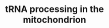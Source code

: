 ---
annotations:
- id: PW:0001573
  parent: regulatory pathway
  type: Pathway Ontology
  value: tRNA maturation pathway
authors:
- ReactomeTeam
- Fehrhart
description: Each strand of the circular mitochondrial genome is transcribed to yield
  long polycistronic transcripts, the heavy strand transcript and the light strand
  transcript, which are then cleaved to yield tRNAs, rRNAs, and mRNAs (Mercer et al.
  2011, reviewed in Suzuki et al. 2011, Rossmanith 2012, Powell et al. 2015). Mitochondrial
  RNase P, which is completely distinct from nuclear RNase P in having different protein
  subunits and no RNA component, cleaves at the 5' ends of tRNAs. RNase Z, an isoform
  of ELAC2 in mitochondria, cleaves at the 3' ends of tRNAs. (A different isoform
  of ELAC2 serves as RNase Z in the nucleus.) Unknown nucleases make additional cleavages
  near the 5' end of MT-CO3, the 5' end of CO1, the 5' end of CYB, and the 3' end
  of ND6. TRNT1 (CCA-adding enzyme) then post-transcriptionally polymerizes the universal
  acceptor sequence CCA onto the 3' ends of the cleaved tRNAs. In yeast, plants, and
  protozoa additional tRNAs encoded in the nucleus are imported into mitochondria
  from the cytosol (reviewed in Schneider 2011), however human mitochondria encode
  a complete complement of 22 tRNAs required for translation and tRNA import has not
  been observed in mammals. Mutations that affect mitochondrial tRNA processing cause
  human diseases that are generally characterized by abnormalities in energy-requiring
  tissues such as brain and muscle (reviewed in Suzuki et al. 2011, Sarin and Leidel
  2014).  View original pathway at [http://www.reactome.org/PathwayBrowser/#DIAGRAM=6785470
  Reactome].
last-edited: 2021-01-25
organisms:
- Homo sapiens
redirect_from:
- /index.php/Pathway:WP3809
- /instance/WP3809
revision: null
schema-jsonld:
- '@context': https://schema.org/
  '@id': https://wikipathways.github.io/pathways/WP3809.html
  '@type': Dataset
  creator:
    '@type': Organization
    name: WikiPathways
  description: Each strand of the circular mitochondrial genome is transcribed to
    yield long polycistronic transcripts, the heavy strand transcript and the light
    strand transcript, which are then cleaved to yield tRNAs, rRNAs, and mRNAs (Mercer
    et al. 2011, reviewed in Suzuki et al. 2011, Rossmanith 2012, Powell et al. 2015).
    Mitochondrial RNase P, which is completely distinct from nuclear RNase P in having
    different protein subunits and no RNA component, cleaves at the 5' ends of tRNAs.
    RNase Z, an isoform of ELAC2 in mitochondria, cleaves at the 3' ends of tRNAs.
    (A different isoform of ELAC2 serves as RNase Z in the nucleus.) Unknown nucleases
    make additional cleavages near the 5' end of MT-CO3, the 5' end of CO1, the 5'
    end of CYB, and the 3' end of ND6. TRNT1 (CCA-adding enzyme) then post-transcriptionally
    polymerizes the universal acceptor sequence CCA onto the 3' ends of the cleaved
    tRNAs. In yeast, plants, and protozoa additional tRNAs encoded in the nucleus
    are imported into mitochondria from the cytosol (reviewed in Schneider 2011),
    however human mitochondria encode a complete complement of 22 tRNAs required for
    translation and tRNA import has not been observed in mammals. Mutations that affect
    mitochondrial tRNA processing cause human diseases that are generally characterized
    by abnormalities in energy-requiring tissues such as brain and muscle (reviewed
    in Suzuki et al. 2011, Sarin and Leidel 2014).  View original pathway at [http://www.reactome.org/PathwayBrowser/#DIAGRAM=6785470
    Reactome].
  keywords:
  - 12S rRNA
  - 16S rRNA
  - 5',3' cleaved
  - ATP
  - CCA
  - CTP
  - Cleaved tRNA with 3'
  - ELAC2
  - H strand transcript
  - 'HSD17B10 '
  - 'KIAA0391 '
  - L strand transcript
  - MT-ATP6 mRNA
  - MT-ATP8 mRNA
  - MT-CO1 mRNA
  - MT-CO2 mRNA
  - MT-CO3 mRNA
  - MT-CYB mRNA
  - MT-ND1 mRNA
  - MT-ND2 mRNA
  - MT-ND3 mRNA
  - MT-ND4 mRNA
  - MT-ND4L mRNA
  - MT-ND5 mRNA
  - MT-ND6 mRNA
  - 'MT-TA '
  - 'MT-TC '
  - 'MT-TD '
  - 'MT-TE '
  - 'MT-TF '
  - 'MT-TG '
  - 'MT-TH '
  - 'MT-TI '
  - 'MT-TK '
  - 'MT-TL1 '
  - 'MT-TL2 '
  - 'MT-TM '
  - 'MT-TN '
  - 'MT-TP '
  - 'MT-TQ '
  - 'MT-TR '
  - 'MT-TS1 '
  - 'MT-TS2 '
  - 'MT-TT '
  - 'MT-TV '
  - 'MT-TW '
  - 'MT-TY '
  - PPi
  - 'TRMT10C '
  - TRNT1
  - mtRNase P
  - pre-MT-TA
  - 'pre-MT-TA '
  - pre-MT-TC
  - 'pre-MT-TC '
  - pre-MT-TD
  - 'pre-MT-TD '
  - pre-MT-TE
  - 'pre-MT-TE '
  - pre-MT-TF
  - 'pre-MT-TF '
  - pre-MT-TG
  - 'pre-MT-TG '
  - pre-MT-TH
  - 'pre-MT-TH '
  - pre-MT-TI
  - 'pre-MT-TI '
  - pre-MT-TK
  - 'pre-MT-TK '
  - pre-MT-TL1
  - 'pre-MT-TL1 '
  - pre-MT-TL2
  - 'pre-MT-TL2 '
  - pre-MT-TM
  - 'pre-MT-TM '
  - pre-MT-TN
  - 'pre-MT-TN '
  - pre-MT-TP
  - 'pre-MT-TP '
  - pre-MT-TQ
  - 'pre-MT-TQ '
  - pre-MT-TR
  - 'pre-MT-TR '
  - pre-MT-TS1
  - 'pre-MT-TS1 '
  - pre-MT-TS2
  - 'pre-MT-TS2 '
  - pre-MT-TT
  - 'pre-MT-TT '
  - pre-MT-TV
  - 'pre-MT-TV '
  - pre-MT-TW
  - 'pre-MT-TW '
  - pre-MT-TY
  - 'pre-MT-TY '
  - pre-tRNA
  license: CC0
  name: tRNA processing in the mitochondrion
seo: CreativeWork
title: tRNA processing in the mitochondrion
wpid: WP3809
---